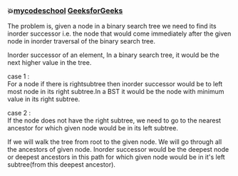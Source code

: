 ### :boom:[mycodeschool](https://www.youtube.com/watch?v=5cPbNCrdotA&list=PL-pUjcDnciX3Z5AEE8HHRrcfj-987Ia94&index=13) [GeeksforGeeks](https://www.geeksforgeeks.org/inorder-successor-in-binary-search-tree/)  

The problem is, given a node in a binary search tree 
we need to find its inorder successor i.e. the node that would come 
immediately after the given node in inorder traversal of the binary search tree.  

Inorder successor of an element, In a binary search tree,
it would be the next higher value in the tree.     

case 1 :  
For a node if there is rightsubtree then inorder successor would be to left most node 
in its right subtree.In a BST it would be the node with minimum value in its right subtree.    
 
case 2 :   
If the node does not have the right subtree, we need to go to the nearest 
ancestor for which given node would be in its left subtree.

If we will walk the tree from root to the given node. We will go through all the ancestors of  given node.
Inorder successor would be the deepest node or deepest ancestors in this path
for which given node would be in it's left subtree(from this deepest ancestor). 
